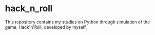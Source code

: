 # hack_n_roll
This repository contains my studies on Python through simulation of the game, Hack'n'Roll, developed by myself.
